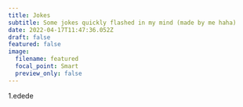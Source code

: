 ```yaml
---
title: Jokes
subtitle: Some jokes quickly flashed in my mind (made by me haha)
date: 2022-04-17T11:47:36.052Z
draft: false
featured: false
image:
  filename: featured
  focal_point: Smart
  preview_only: false
---
```

1.edede